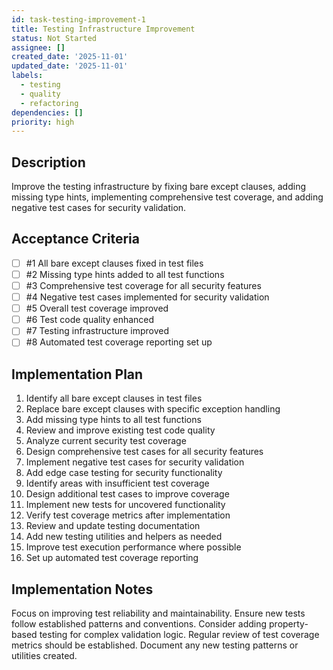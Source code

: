 ```yaml
---
id: task-testing-improvement-1
title: Testing Infrastructure Improvement
status: Not Started
assignee: []
created_date: '2025-11-01'
updated_date: '2025-11-01'
labels:
  - testing
  - quality
  - refactoring
dependencies: []
priority: high
---
```


## Description

<!-- SECTION:DESCRIPTION:BEGIN -->
Improve the testing infrastructure by fixing bare except clauses, adding missing type hints, implementing comprehensive test coverage, and adding negative test cases for security validation.
<!-- SECTION:DESCRIPTION:END -->

## Acceptance Criteria
<!-- AC:BEGIN -->
- [ ] #1 All bare except clauses fixed in test files
- [ ] #2 Missing type hints added to all test functions
- [ ] #3 Comprehensive test coverage for all security features
- [ ] #4 Negative test cases implemented for security validation
- [ ] #5 Overall test coverage improved
- [ ] #6 Test code quality enhanced
- [ ] #7 Testing infrastructure improved
- [ ] #8 Automated test coverage reporting set up
<!-- AC:END -->

## Implementation Plan

<!-- SECTION:PLAN:BEGIN -->
1. Identify all bare except clauses in test files
2. Replace bare except clauses with specific exception handling
3. Add missing type hints to all test functions
4. Review and improve existing test code quality
5. Analyze current security test coverage
6. Design comprehensive test cases for all security features
7. Implement negative test cases for security validation
8. Add edge case testing for security functionality
9. Identify areas with insufficient test coverage
10. Design additional test cases to improve coverage
11. Implement new tests for uncovered functionality
12. Verify test coverage metrics after implementation
13. Review and update testing documentation
14. Add new testing utilities and helpers as needed
15. Improve test execution performance where possible
16. Set up automated test coverage reporting
<!-- SECTION:PLAN:END -->

## Implementation Notes

<!-- SECTION:NOTES:BEGIN -->
Focus on improving test reliability and maintainability. Ensure new tests follow established patterns and conventions. Consider adding property-based testing for complex validation logic. Regular review of test coverage metrics should be established. Document any new testing patterns or utilities created.
<!-- SECTION:NOTES:END -->